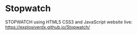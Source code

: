# Stopwatch

STOPWATCH using HTML5 CSS3 and JavaScript
website live: https://explosiverdx.github.io/Stopwatch/
